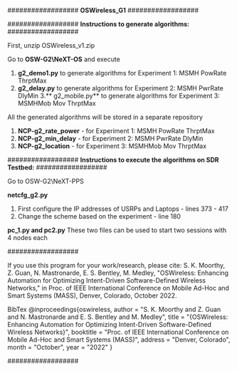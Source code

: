 ##################
**OSWireless_G1**
##################

##################
**Instructions to generate algorithms:**
##################

First, unzip OSWireless_v1.zip

Go to **OSW-G2\NeXT-OS** and execute 

1. **g2_demo1.py** to generate algorithms for Experiment 1: MSMH PowRate ThrptMax
2. **g2_delay.py** to generate algorithms for Experiment 2: MSMH PwrRate DlyMin
3.** g2_mobile.py** to generate algorithms for Experiment 3: MSMHMob Mov ThrptMax

All the generated algorithms will be stored in a separate repository

1. **NCP-g2_rate_power** - for Experiment 1: MSMH PowRate ThrptMax
2. **NCP-g2_min_delay** - for Experiment 2: MSMH PwrRate DlyMin
3. **NCP-g2_location** - for Experiment 3: MSMHMob Mov ThrptMax
   
##################
**Instructions to execute the algorithms on SDR Testbed:**
##################

Go to OSW-G2\NeXT-PPS

**netcfg_g2.py**
1. First configure the IP addresses of USRPs and Laptops - lines 373 - 417
2. Change the scheme based on the experiment - line 180

**pc_1.py and pc2.py**
These two files can be used to start two sessions with 4 nodes each

##################

If you use this program for your work/research, please cite:
S. K. Moorthy, Z. Guan, N. Mastronarde, E. S. Bentley, M. Medley, "OSWireless: Enhancing Automation for Optimizing Intent-Driven Software-Defined Wireless Networks," in Proc. of IEEE International Conference on Mobile Ad-Hoc and Smart Systems (MASS), Denver, Colorado, October 2022. 

BibTex 
@inproceedings{oswireless,
author = "S. K. Moorthy and Z. Guan and N. Mastronarde and E. S. Bentley and M. Medley",
title = "{OSWireless: Enhancing Automation for Optimizing Intent-Driven Software-Defined Wireless Networks}",
booktitle = "Proc. of IEEE International Conference on Mobile Ad-Hoc and Smart Systems (MASS)",
address = "Denver, Colorado",
month = "October",
year = "2022"
}

##################
